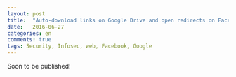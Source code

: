 ```yaml
---
layout: post
title:  "Auto-download links on Google Drive and open redirects on Facebook"
date:   2016-06-27
categories: en
comments: true
tags: Security, Infosec, web, Facebook, Google
---
```


Soon to be published!
